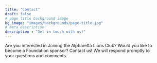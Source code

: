 ```yaml
---
title: "Contact"
draft: false
# page title background image
bg_image: "images/backgrounds/page-title.jpg"
# meta description
description : "Get in touch with us!"
---
```


Are you interested in Joining the Alpharetta Lions Club? Would you like to become a Foundation sponsor? Contact us!  We will respond promptly to your questions and comments.

